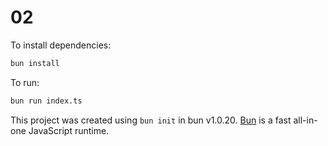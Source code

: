 # 02

To install dependencies:

```bash
bun install
```

To run:

```bash
bun run index.ts
```

This project was created using `bun init` in bun v1.0.20. [Bun](https://bun.sh) is a fast all-in-one JavaScript runtime.
